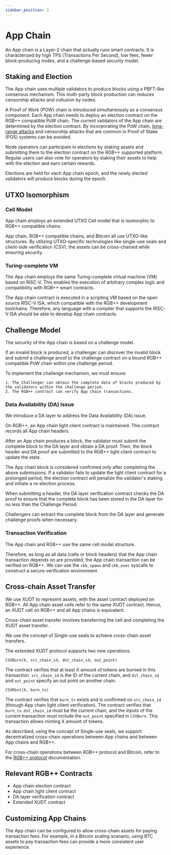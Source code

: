 ```yaml
---
sidebar_position: 3
---
```


# App Chain

An App chain is a Layer-2 chain that actually runs smart contracts. It is characterized by high TPS (Transactions Per Second), low fees, fewer block-producing nodes, and a challenge-based security model.

## Staking and Election

The App chain uses multiple validators to produce blocks using a PBFT-like consensus mechanism. This multi-party block production can reduces censorship attacks and collusion by nodes.

A Proof of Work (POW) chain is introduced simultaneously as a consensus component. Each App chain needs to deploy an election contract on the RGB++ compatible PoW chain. The current validators of the App chain are determined by the election contract. By incorporating the PoW chain, [long-range attacks](https://en.wikipedia.org/wiki/Proof_of_stake#Long-range_attacks) and censorship attacks that are common in Proof of Stake (POS) systems can be avoided.

Node operators can participate in elections by staking assets and submitting them to the election contract on the RGB++ supported platform. Regular users can also vote for operators by staking their assets to help with the election and earn certain rewards.

Elections are held for each App chain epoch, and the newly elected validators will produce blocks during the epoch.

## UTXO Isomorphism

### Cell Model

App chain employs an extended UTXO Cell model that is isomorphic to RGB++ compatible chains.

App chain, RGB++ compatible chains, and Bitcoin all use UTXO-like structures. By utilizing UTXO-specific technologies like single-use seals and client-side verification (CSV), the assets can be cross-chained while ensuring security.

### Turing-complete VM

The App chain employs the same Turing-complete virtual machine (VM) based on RISC-V. This enables the execution of arbitrary complex logic and compatibility with RGB++ smart contracts.

The App chain contract is executed in a scripting VM based on the open source RISC-V ISA, which compatible with the RGB++ development toolchains. Therefore, any language with a compiler that supports the RISC-V ISA should be able to develop App chain contracts.

## Challenge Model

The security of the App chain is based on a challenge model.

If an invalid block is produced, a challenger can discover the invalid block and submit a challenge proof to the challenge contract on a bound RGB++ compatible PoW chain within one challenge period.

To implement the challenge mechanism, we must ensure:

    1. The Challenger can obtain the complete data of blocks produced by the validators within the challenge period.
    2. The RGB++ contract can verify App chain transactions.

### Data Availability (DA) Issue

We introduce a DA layer to address the Data Availability (DA) issue.

On RGB++, an App chain light client contract is maintained. This contract records all App chain headers.

After an App chain produces a block, the validator must submit the complete block to the DA layer and obtain a DA proof. Then, the block header and DA proof are submitted to the RGB++ light client contract to update the state.

The App chain block is considered confirmed only after completing the above submissions. If a validator fails to update the light client contract for a prolonged period, the election contract will penalize the validator's staking and initiate a re-election process.

When submitting a header, the DA layer verification contract checks the DA proof to ensure that the complete block has been stored in the DA layer for no less than the Challenge Period.

Challengers can extract the complete block from the DA layer and generate challenge proofs when necessary.

### Transaction Verification

The App chain and RGB++ use the same cell model structure.

Therefore, as long as all data (cells or block headers) that the App chain transaction depends on are provided, the App chain transaction can be verified on RGB++. We can use the `ckb_spawn` and `ckb_exec` syscalls to construct a secure verification environment.

## Cross-chain Asset Transfer

We use XUDT to represent assets, with the asset contract deployed on RGB++. All App chain asset cells refer to the same XUDT contract. Hence, an XUDT cell on RGB++ and all App chains is equivalent.

Cross-chain asset transfer involves transferring the cell and completing the XUDT asset transfer.

We use the concept of Single-use seals to achieve cross-chain asset transfers.

The extended XUDT protocol supports two new operations:

`CSVBurn(X, src_chain_id, dst_chain_id, out_point)`

The contract verifies that at least X amount of tokens are burned in this transaction. `src_chain_id` is the ID of the current chain, and `dst_chain_id` and `out_point` specify an out point on another chain.

`CSVMint(X, burn_tx)`

The contract verifies that `burn_tx` exists and is confirmed on `src_chain_id` (through App chain light client verification). The contract verifies that `burn_tx.dst_chain_id` must be the current chain, and the inputs of the current transaction must include the `out_point` specified in `CSVBurn`. This transaction allows minting X amount of tokens.

As described, using the concept of Single-use seals, we support decentralized cross-chain operations between App chains and between App chains and RGB++.

For cross-chain operations between RGB++ protocol and Bitcoin, refer to the [RGB++ protocol](https://github.com/ckb-cell/RGBPlusPlus-design) documentation.

## Relevant RGB++ Contracts

* App chain election contract
* App chain light client contract
* DA layer verification contract
* Extended XUDT contract

## Customizing App Chains

The App chain can be configured to allow cross-chain assets for paying transaction fees. For example, in a Bitcoin scaling scenario, using BTC assets to pay transaction fees can provide a more consistent user experience.